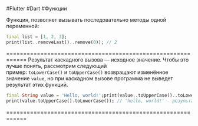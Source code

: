 #Flutter #Dart #Функции 

Функция, позволяет вызывать последовательно методы одной переменной:
```dart
final list = [1, 2, 3];
print(list..removeLast()..remove(0)); // 2
```

============================================================
Результат каскадного вызова — исходное значение. Чтобы это лучше понять, рассмотрим следующий пример: `toLowerCase()` и `toUpperCase()` возвращают изменённое значение `value`, но при каскадном вызове программа не выведет результат этих функций.
```dart
final String value = 'Hello, world!';print(value..toUpperCase()..toLowerCase()); // 'Hello, world!' - исходное значение value
print(value.toUpperCase().toLowerCase()); // 'hello, world!' - результат toLowerCase()
```
============================================================

